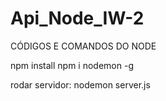 # Api_Node_IW-2

CÓDIGOS E COMANDOS DO NODE

npm install
npm i nodemon -g

rodar servidor: nodemon server.js